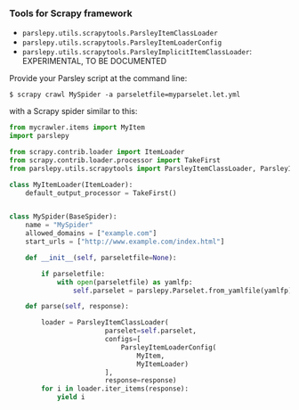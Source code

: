 ### Tools for Scrapy framework ###

* `parslepy.utils.scrapytools.ParsleyItemClassLoader`
* `parslepy.utils.scrapytools.ParsleyItemLoaderConfig`
* `parslepy.utils.scrapytools.ParsleyImplicitItemClassLoader`: EXPERIMENTAL, TO BE DOCUMENTED

Provide your Parsley script at the command line:

```
$ scrapy crawl MySpider -a parseletfile=myparselet.let.yml
```

with a Scrapy spider similar to this:
```python
from mycrawler.items import MyItem
import parslepy

from scrapy.contrib.loader import ItemLoader
from scrapy.contrib.loader.processor import TakeFirst
from parslepy.utils.scrapytools import ParsleyItemClassLoader, ParsleyItemLoaderConfig

class MyItemLoader(ItemLoader):
    default_output_processor = TakeFirst()


class MySpider(BaseSpider):
    name = "MySpider"
    allowed_domains = ["example.com"]
    start_urls = ["http://www.example.com/index.html"]

    def __init__(self, parseletfile=None):

        if parseletfile:
            with open(parseletfile) as yamlfp:
                self.parselet = parslepy.Parselet.from_yamlfile(yamlfp)

    def parse(self, response):

        loader = ParsleyItemClassLoader(
                        parselet=self.parselet,
                        configs=[
                            ParsleyItemLoaderConfig(
                                MyItem,
                                MyItemLoader)
                        ],
                        response=response)
        for i in loader.iter_items(response):
            yield i
```
